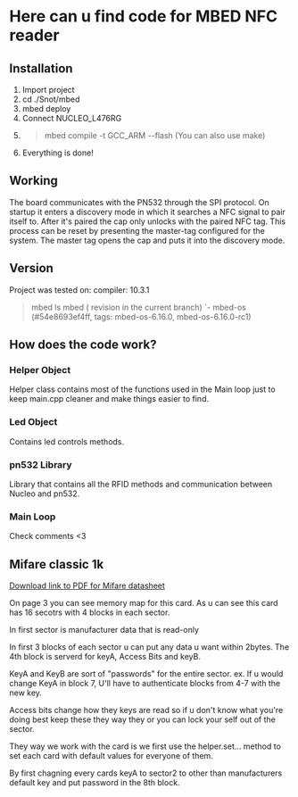 # Here can u find code for MBED NFC reader

## Installation

1. Import project
2. cd ./Snot/mbed
3. mbed deploy
4. Connect NUCLEO_L476RG
5. > mbed compile -t GCC_ARM --flash
(You can also use make)
6. Everything is done!

## Working

The board communicates with the PN532 through the SPI protocol. On startup it enters a discovery mode in which it searches a NFC signal to pair itself to. After it's paired the cap only unlocks with the paired NFC tag. This process can be reset by presenting the master-tag configured for the system. The master tag opens the cap and puts it into the discovery mode.

## Version

Project was tested on:
compiler: 10.3.1

> mbed ls
  mbed ( revision in the current branch)
  `- mbed-os (#54e8693ef4ff, tags: mbed-os-6.16.0, mbed-os-6.16.0-rc1)

## How does the code work?

### Helper Object

Helper class contains most of the functions used in the Main loop just to keep
main.cpp cleaner and make things easier to find.

### Led Object

Contains led controls methods.

### pn532 Library

Library that contains all the RFID methods and communication between
Nucleo and pn532.

### Main Loop

Check comments <3

## Mifare classic 1k

[Download link to PDF for Mifare datasheet](https://www.google.com/url?sa=t&rct=j&q=&esrc=s&source=web&cd=&ved=2ahUKEwinrZe82vv7AhWFOOwKHfq8ARMQFnoECA0QAQ&url=https%3A%2F%2Fshop.sonmicro.com%2FDownloads%2FMIFARECLASSIC-UM.pdf&usg=AOvVaw2tvONHw50oQ-4uPCvlGSDR)

On page 3 you can see memory map for this card.
As u can see this card has 16 secotrs with 4 blocks in each sector.

In first sector is manufacturer data that is read-only

In first 3 blocks of each sector u can put any data u want within 2bytes.
The 4th block is serverd for keyA, Access Bits and keyB.

KeyA and KeyB are sort of "passwords" for the entire sector.
ex. If u would change KeyA in block 7, U'll have to authenticate
blocks from 4-7 with the new key.

Access bits change how they keys are read so if u don't know what you're doing
best keep these they way they or you can lock your self out of the sector.

They way we work with the card is we first use the helper.set... method to set each card with
default values for everyone of them.

By first chagning every cards keyA to sector2 to other than manufacturers default key
and put password in the 8th block.
